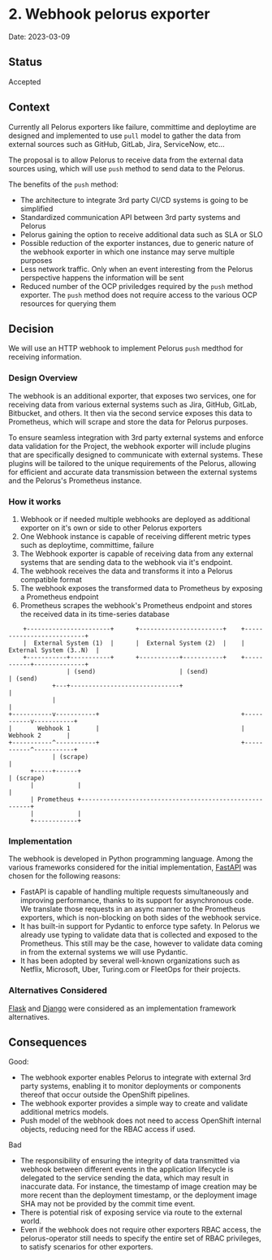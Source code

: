 # 2. Webhook pelorus exporter

Date: 2023-03-09

## Status

Accepted

## Context

Currently all Pelorus exporters like failure, committime and deploytime are designed and implemented to use `pull` model to gather the data from external sources such as GitHub, GitLab, Jira, ServiceNow, etc...

The proposal is to allow Pelorus to receive data from the external data sources using, which will use `push` method to send data to the Pelorus.

The benefits of the `push` method:

 - The architecture to integrate 3rd party CI/CD systems is going to be simplified
 - Standardized communication API between 3rd party systems and Pelorus
 - Pelorus gaining the option to receive additional data such as SLA or SLO
 - Possible reduction of the exporter instances, due to generic nature of the webhook exporter in which one instance may serve multiple purposes
 - Less network traffic. Only when an event interesting from the Pelorus perspective happens the information will be sent
 - Reduced number of the OCP priviledges required by the `push` method exporter. The `push` method does not require access to the various OCP resources for querying them

## Decision

We will use an HTTP webhook to implement Pelorus `push` medthod for receiving information.

### Design Overview

The webhook is an additional exporter, that exposes two services, one for receiving data from various external systems such as Jira, GitHub, GitLab, Bitbucket, and others. It then via the second service exposes this data to Prometheus, which will scrape and store the data for Pelorus purposes.

To ensure seamless integration with 3rd party external systems and enforce data validation for the Project, the webhook exporter will include plugins that are specifically designed to communicate with external systems. These plugins will be tailored to the unique requirements of the Pelorus, allowing for efficient and accurate data transmission between the external systems and the Pelorus's Prometheus instance.

### How it works

1. Webhook or if needed multiple webhooks are deployed as additional exporter on it's own or side to other Pelorus exporters
2. One Webhook instance is capable of receiving different metric types such as deploytime, committime, failure
3. The Webhook exporter is capable of receiving data from any external systems that are sending data to the webhook via it's endpoint.
4. The webhook receives the data and transforms it into a Pelorus compatible format
5. The webhook exposes the transformed data to Prometheus by exposing a Prometheus endpoint
6. Prometheus scrapes the webhook's Prometheus endpoint and stores the received data in its time-series database

```
    +-----------------------+      +-----------------------+    +--------------------------+
    |  External System (1)  |      |  External System (2)  |    |  External System (3..N)  |
    +-----------+-----------+      +-----------+-----------+    +-----------+--------------+
                | (send)                       | (send)                     | (send)
            +---+------------------------------+                            |
            |                                                               |
+-----------v-----------+                                       +-----------v-----------+
|       Webhook 1       |                                       |       Webhook 2       |
+-----------^-----------+                                       +-----------^-----------+
            | (scrape)                                                      |
      +-----+------+                                                        | (scrape)
      |            |                                                        |
      | Prometheus +--------------------------------------------------------+
      |            |
      +------------+
```

### Implementation

The webhook is developed in Python programming language. Among the various frameworks considered for the initial implementation, [FastAPI](https://github.com/tiangolo/fastapi) was chosen for the following reasons:

  - FastAPI is capable of handling multiple requests simultaneously and improving performance, thanks to its support for asynchronous code. We translate those requests in an async manner to the Prometheus exporters, which is non-blocking on both sides of the webhook service.
  - It has built-in support for Pydantic to enforce type safety. In Pelorus we already use typing to validate data that is collected and exposed to the Prometheus. This still may be the case, however to validate data coming in from the external systems we will use Pydantic.
  - It has been adopted by several well-known organizations such as Netflix, Microsoft, Uber, Turing.com or FleetOps for their projects.

### Alternatives Considered

[Flask](https://palletsprojects.com/p/flask/) and [Django](https://www.djangoproject.com/) were considered as an implementation framework alternatives.

## Consequences

Good:

  - The webhook exporter enables Pelorus to integrate with external 3rd party systems, enabling it to monitor deployments or components thereof that occur outside the OpenShift pipelines.
  - The webhook exporter provides a simple way to create and validate additional metrics models.
  - Push model of the webhook does not need to access OpenShift internal objects, reducing need for the RBAC access if used.


Bad

  - The responsibility of ensuring the integrity of data transmitted via webhook between different events in the application lifecycle is delegated to the service sending the data, which may result in inaccurate data. For instance, the timestamp of image creation may be more recent than the deployment timestamp, or the deployment image SHA may not be provided by the commit time event.
  - There is potential risk of exposing service via route to the external world.
  - Even if the webhook does not require other exporters RBAC access, the pelorus-operator still needs to specify the entire set of RBAC privileges, to satisfy scenarios for other exporters.

